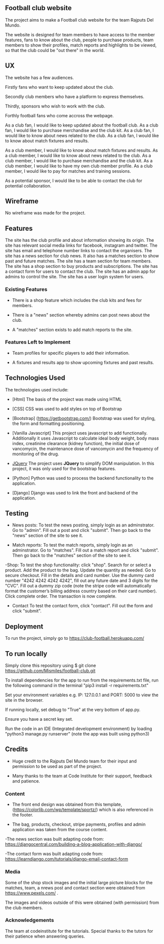 ## Football club website

The project aims to make a Football club website for the team Rajputs Del Mundo. 

The website is designed for team members to have access to the member features, fans to know about the club, people to purchase products, team members to show their profiles, match reports and highlights to be viewed, so that the club could be "out there" in the world.
 
## UX
The website has a few audiences.

Firstly fans who want to keep updated about the club.

Secondly club members who have a platform to express themselves.

Thirdly, sponsors who wish to work with the club.

Forthly football fans who come accross the webpage.

As a club fan, I would like to keep updated about the football club.
As a club fan, I would like to purchase merchandise and the club kit.
As a club fan, I would like to know about news related to the club.
As a club fan, I would like to know about match fixtures and results.

As a club member, I would like to know about match fixtures and results.
As a club member, I would like to know about news related to the club.
As a club member, I would like to purchase merchandise and the club kit.
As a club member, I would like to have my own club member profile. 
As a club member, I would like to pay for matches and training sessions.

As a potential sponsor, I would like to be able to contact the club for potential collaboration.


## Wireframe

No wireframe was made for the project.

## Features

The site has the club profile and about information showing its origin. 
The site has relevant social media links for facebook, instagram and twitter.
The site has email and telephone number links to contact the organisers.
The site has a news section for club news.
It also has a matches section to show past and future matches.
The site has a team section for team members.
The site has a shop section to buy products and subscriptions.
The site has a contact form for users to contact the club.
The site has an admin app for admins to control the site.
The site has a user login system for users.

### Existing Features
- There is a shop feature which includes the club kits and fees for members.

- There is a "news" section whereby admins can post news about the club.

- A "matches" section exists to add match reports to the site.

### Features Left to Implement
- Team profiles for specific players to add their information.

- A fixtures and results app to show upcoming fixtures and past results.


## Technologies Used

The technologies used include:

- [Html]
The basis of the project was made using HTML

- [CSS]
CSS was used to add styles on top of Bootstrap

- [Bootstrap] (https://getbootstrap.com/)
Bootstrap was used for styling, the form and formatting positioning.

- [Vanilla Javascript] 
This project uses javascript to add functionally. Additionally it uses Javascript to calculate 
ideal body weight, body mass index, creatinine clearance (kidney function), the initial dose of vancomycin, 
the maintenance dose of vancomycin and the frequency of monitoring of the drug.

- [JQuery](https://jquery.com)
The project uses **JQuery** to simplify DOM manipulation. In this project, it was only used for the bootstrap features.

- [Python] Python was used to process the backend functionality to the application.

- [Django] Django was used to link the front and backend of the application.

## Testing
- News posts:
To test the news posting, simply login as an adminstrator. Go to "admin". Fill out a post and click "submit". Then go back to the "news" section of the site to see it.

- Match reports:
To test the match reports, simply login as an adminstrator. Go to "matches". Fill out a match report and click "submit". Then go back to the "matches" section of the site to see it.

-Shop:
To test the shop functionality: click "shop". Search for or select a product. Add the product to the bag. Update the quantity as needed. Go to secure checkout. Fill in the details and card number. Use the dummy card number "4242 4242 4242 4242", fill out any future date and 3 digits for the "CVC". Fill out a dummy zip code (note the stripe code will automatically format the customer’s billing address country based on their card number). Click complete order. The transaction is now complete.

- Contact
To test the contact form, click "contact". Fill out the form and click "submit".

## Deployment

To run the project, simply go to https://club-football.herokuapp.com/

## To run locally

Simply clone this repository using $ git clone https://github.com/Mismiles/football-club.git

To install dependencies for the app to run from the requirements.txt file, run the following command in the terminal "pip3 install -r requirements.txt"

Set your environment variables e.g. IP: 127.0.0.1 and PORT: 5000 to view the site in the browser.

If running locally, set debug to "True" at the very bottom of app.py.

Ensure you have a secret key set.

Run the code in an IDE (Integrated development environment) by loading "python3 manage.py runserver" (note the app was built using python3)

## Credits

- Huge credit to the Rajputs Del Mundo team for their input and permission to be used as part of the project.

- Many thanks to the team at Code Institute for their support, feedback and patience.

### Content
- The front end design was obtained from this template, (https://colorlib.com/wp/template/sportz/) which is also referenced in the footer. 

- The bag, products, checkout, stripe payments, profiles and admin application was taken from the course content.

-The news section was built adapting code from: https://djangocentral.com/building-a-blog-application-with-django/

-The contact form was built adapting code from: https://learndjango.com/tutorials/django-email-contact-form

### Media
Some of the shop stock images and the initial large picture blocks for the matches, team, a nrews post and contact section were obtained from https://www.pexels.com/ .

The images and videos outside of this were obtained (with permission) from the club members. 

### Acknowledgements
The team at codeinstitute for the tutorials.
Special thanks to the tutors for their patience when answering queries. 
